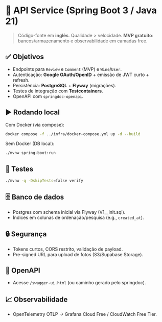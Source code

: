 # 🔌 API Service (Spring Boot 3 / Java 21)

> Código-fonte em **inglês**. Qualidade > velocidade. **MVP gratuito**: bancos/armazenamento e observabilidade em camadas free.

## ✅ Objetivos
- Endpoints para `Review` e `Comment` (MVP) e `Wine`/`User`.
- Autenticação: **Google OAuth/OpenID** + emissão de JWT curto + refresh.
- Persistência: **PostgreSQL** + **Flyway** (migrações).
- Testes de integração com **Testcontainers**.
- OpenAPI com `springdoc-openapi`.

## ▶️ Rodando local
Com Docker (via compose):
```bash
docker compose -f ../infra/docker-compose.yml up -d --build
```

Sem Docker (DB local):
```bash
./mvnw spring-boot:run
```

## 🧪 Testes
```bash
./mvnw -q -DskipTests=false verify
```

## 🗄️ Banco de dados
- Postgres com schema inicial via Flyway (V1__init.sql).
- Índices em colunas de ordenação/pesquisa (e.g., `created_at`).

## 🔒 Segurança
- Tokens curtos, CORS restrito, validação de payload.
- Pre-signed URL para upload de fotos (S3/Supabase Storage).

## 📑 OpenAPI
- Acesse `/swagger-ui.html` (ou caminho gerado pelo springdoc).

## 📈 Observabilidade
- OpenTelemetry OTLP → Grafana Cloud Free / CloudWatch Free Tier.
